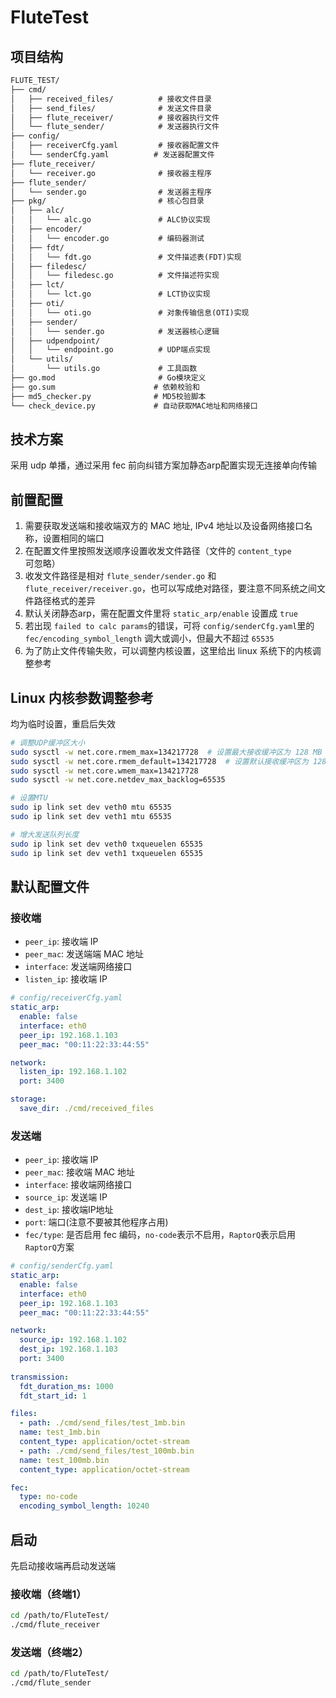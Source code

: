 # FluteTest
## 项目结构
```txt
FLUTE_TEST/
├── cmd/
│   ├── received_files/          # 接收文件目录
│   ├── send_files/              # 发送文件目录
│   ├── flute_receiver/          # 接收器执行文件
│   └── flute_sender/            # 发送器执行文件
├── config/
│   ├── receiverCfg.yaml         # 接收器配置文件
│   └── senderCfg.yaml          # 发送器配置文件
├── flute_receiver/
│   └── receiver.go              # 接收器主程序
├── flute_sender/
│   └── sender.go                # 发送器主程序
├── pkg/                         # 核心包目录
│   ├── alc/
│   │   └── alc.go               # ALC协议实现
│   ├── encoder/
│   │   └── encoder.go           # 编码器测试
│   ├── fdt/
│   │   └── fdt.go               # 文件描述表(FDT)实现
│   ├── filedesc/
│   │   └── filedesc.go          # 文件描述符实现
│   ├── lct/
│   │   └── lct.go               # LCT协议实现
│   ├── oti/
│   │   └── oti.go               # 对象传输信息(OTI)实现
│   ├── sender/
│   │   └── sender.go            # 发送器核心逻辑
│   ├── udpendpoint/
│   │   └── endpoint.go          # UDP端点实现
│   └── utils/
│       └── utils.go             # 工具函数
├── go.mod                       # Go模块定义
├── go.sum                      # 依赖校验和
├── md5_checker.py              # MD5校验脚本
└── check_device.py             # 自动获取MAC地址和网络接口
```

## 技术方案
采用 udp 单播，通过采用 fec 前向纠错方案加静态arp配置实现无连接单向传输

## 前置配置
1. 需要获取发送端和接收端双方的 MAC 地址, IPv4 地址以及设备网络接口名称，设置相同的端口
2. 在配置文件里按照发送顺序设置收发文件路径（文件的 `content_type` 可忽略）
3. 收发文件路径是相对 `flute_sender/sender.go` 和 `flute_receiver/receiver.go`，也可以写成绝对路径，要注意不同系统之间文件路径格式的差异
4. 默认关闭静态arp，需在配置文件里将 `static_arp/enable` 设置成 `true` 
5. 若出现 `failed to calc params`的错误，可将 `config/senderCfg.yaml`里的 `fec/encoding_symbol_length` 调大或调小，但最大不超过 `65535`
6. 为了防止文件传输失败，可以调整内核设置，这里给出 linux 系统下的内核调整参考

## Linux 内核参数调整参考
均为临时设置，重启后失效
```zsh
# 调整UDP缓冲区大小
sudo sysctl -w net.core.rmem_max=134217728  # 设置最大接收缓冲区为 128 MB
sudo sysctl -w net.core.rmem_default=134217728  # 设置默认接收缓冲区为 128 MB
sudo sysctl -w net.core.wmem_max=134217728
sudo sysctl -w net.core.netdev_max_backlog=65535

# 设置MTU
sudo ip link set dev veth0 mtu 65535
sudo ip link set dev veth1 mtu 65535

# 增大发送队列长度
sudo ip link set dev veth0 txqueuelen 65535
sudo ip link set dev veth1 txqueuelen 65535
```

## 默认配置文件
### 接收端
- `peer_ip`: 接收端 IP 
- `peer_mac`: 发送端端 MAC 地址
- `interface`: 发送端网络接口
- `listen_ip`: 接收端 IP
```yaml
# config/receiverCfg.yaml
static_arp:
  enable: false
  interface: eth0
  peer_ip: 192.168.1.103
  peer_mac: "00:11:22:33:44:55"

network:
  listen_ip: 192.168.1.102
  port: 3400

storage:
  save_dir: ./cmd/received_files
```
### 发送端
- `peer_ip`: 接收端 IP 
- `peer_mac`: 接收端 MAC 地址
- `interface`: 接收端网络接口
- `source_ip`: 发送端 IP 
- `dest_ip`: 接收端IP地址
- `port`: 端口(注意不要被其他程序占用)
- `fec/type`: 是否启用 fec 编码，`no-code`表示不启用，`RaptorQ`表示启用 `RaptorQ`方案
```yaml
# config/senderCfg.yaml
static_arp:
  enable: false
  interface: eth0
  peer_ip: 192.168.1.103
  peer_mac: "00:11:22:33:44:55"

network:
  source_ip: 192.168.1.102 
  dest_ip: 192.168.1.103
  port: 3400
  
transmission:
  fdt_duration_ms: 1000
  fdt_start_id: 1

files:
  - path: ./cmd/send_files/test_1mb.bin
  name: test_1mb.bin
  content_type: application/octet-stream
  - path: ./cmd/send_files/test_100mb.bin
  name: test_100mb.bin
  content_type: application/octet-stream

fec:
  type: no-code
  encoding_symbol_length: 10240
```
## 启动
先启动接收端再启动发送端
###  接收端（终端1）
```zsh
cd /path/to/FluteTest/
./cmd/flute_receiver
```
### 发送端（终端2）
```zsh
cd /path/to/FluteTest/
./cmd/flute_sender
```
